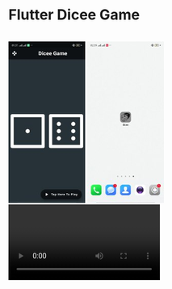 # Flutter Dicee Game
<br>
<div>
	<img src="Screenshots\screen1.jpg">
	<img src="Screenshots\screen2.jpg">
	<video autoplay="">
		<source src="Screenshots\video.mp4" type="video/mp4">
	</video>

</div>